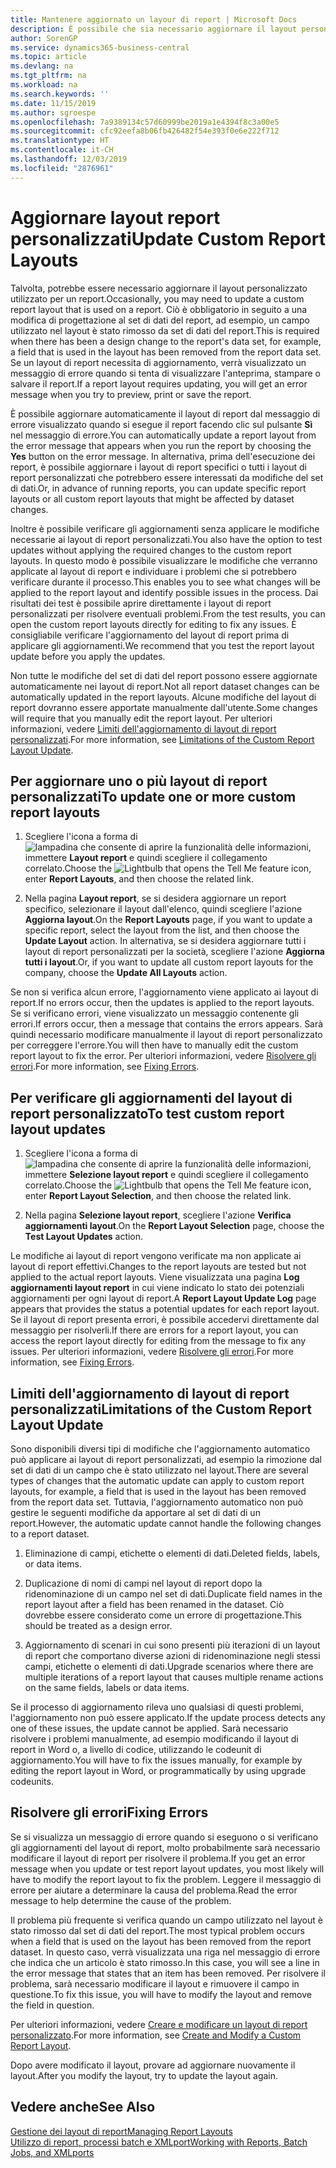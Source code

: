 ```yaml
---
title: Mantenere aggiornato un layour di report | Microsoft Docs
description: È possibile che sia necessario aggiornare il layout personalizzato utilizzato per un report. Ciò è obbligatorio in seguito a una modifica di progettazione al set di dati del report, ad esempio, un campo utilizzato nel layout è stato rimosso da set di dati del report.
author: SorenGP
ms.service: dynamics365-business-central
ms.topic: article
ms.devlang: na
ms.tgt_pltfrm: na
ms.workload: na
ms.search.keywords: ''
ms.date: 11/15/2019
ms.author: sgroespe
ms.openlocfilehash: 7a9389134c57d60999be2019a1e4394f8c3a00e5
ms.sourcegitcommit: cfc92eefa8b06fb426482f54e393f0e6e222f712
ms.translationtype: HT
ms.contentlocale: it-CH
ms.lasthandoff: 12/03/2019
ms.locfileid: "2876961"
---
```

# <a name="update-custom-report-layouts"></a><span data-ttu-id="f5e0d-104">Aggiornare layout report personalizzati</span><span class="sxs-lookup"><span data-stu-id="f5e0d-104">Update Custom Report Layouts</span></span>
<span data-ttu-id="f5e0d-105">Talvolta, potrebbe essere necessario aggiornare il layout personalizzato utilizzato per un report.</span><span class="sxs-lookup"><span data-stu-id="f5e0d-105">Occasionally, you may need to update a custom report layout that is used on a report.</span></span> <span data-ttu-id="f5e0d-106">Ciò è obbligatorio in seguito a una modifica di progettazione al set di dati del report, ad esempio, un campo utilizzato nel layout è stato rimosso da set di dati del report.</span><span class="sxs-lookup"><span data-stu-id="f5e0d-106">This is required when there has been a design change to the report's data set, for example, a field that is used in the layout has been removed from the report data set.</span></span> <span data-ttu-id="f5e0d-107">Se un layout di report necessita di aggiornamento, verrà visualizzato un messaggio di errore quando si tenta di visualizzare l'anteprima, stampare o salvare il report.</span><span class="sxs-lookup"><span data-stu-id="f5e0d-107">If a report layout requires updating, you will get an error message when you try to preview, print or save the report.</span></span>  

<span data-ttu-id="f5e0d-108">È possibile aggiornare automaticamente il layout di report dal messaggio di errore visualizzato quando si esegue il report facendo clic sul pulsante **Sì** nel messaggio di errore.</span><span class="sxs-lookup"><span data-stu-id="f5e0d-108">You can automatically update a report layout from the error message that appears when you run the report by choosing the **Yes** button on the error message.</span></span> <span data-ttu-id="f5e0d-109">In alternativa, prima dell'esecuzione dei report, è possibile aggiornare i layout di report specifici o tutti i layout di report personalizzati che potrebbero essere interessati da modifiche del set di dati.</span><span class="sxs-lookup"><span data-stu-id="f5e0d-109">Or, in advance of running reports, you can update specific report layouts or all custom report layouts that might be affected by dataset changes.</span></span>  

<span data-ttu-id="f5e0d-110">Inoltre è possibile verificare gli aggiornamenti senza applicare le modifiche necessarie ai layout di report personalizzati.</span><span class="sxs-lookup"><span data-stu-id="f5e0d-110">You also have the option to test updates without applying the required changes to the custom report layouts.</span></span> <span data-ttu-id="f5e0d-111">In questo modo è possibile visualizzare le modifiche che verranno applicate al layout di report e individuare i problemi che si potrebbero verificare durante il processo.</span><span class="sxs-lookup"><span data-stu-id="f5e0d-111">This enables you to see what changes will be applied to the report layout and identify possible issues in the process.</span></span> <span data-ttu-id="f5e0d-112">Dai risultati dei test è possibile aprire direttamente i layout di report personalizzati per risolvere eventuali problemi.</span><span class="sxs-lookup"><span data-stu-id="f5e0d-112">From the test results, you can open the custom report layouts directly for editing to fix any issues.</span></span> <span data-ttu-id="f5e0d-113">È consigliabile verificare l'aggiornamento del layout di report prima di applicare gli aggiornamenti.</span><span class="sxs-lookup"><span data-stu-id="f5e0d-113">We recommend that you test the report layout update before you apply the updates.</span></span>  

<span data-ttu-id="f5e0d-114">Non tutte le modifiche del set di dati del report possono essere aggiornate automaticamente nei layout di report.</span><span class="sxs-lookup"><span data-stu-id="f5e0d-114">Not all report dataset changes can be automatically updated in the report layouts.</span></span> <span data-ttu-id="f5e0d-115">Alcune modifiche del layout di report dovranno essere apportate manualmente dall'utente.</span><span class="sxs-lookup"><span data-stu-id="f5e0d-115">Some changes will require that you manually edit the report layout.</span></span> <span data-ttu-id="f5e0d-116">Per ulteriori informazioni, vedere [Limiti dell'aggiornamento di layout di report personalizzati](ui-update-report-layouts.md#UpdateLimitations).</span><span class="sxs-lookup"><span data-stu-id="f5e0d-116">For more information, see [Limitations of the Custom Report Layout Update](ui-update-report-layouts.md#UpdateLimitations).</span></span>  

## <a name="to-update-one-or-more-custom-report-layouts"></a><span data-ttu-id="f5e0d-117">Per aggiornare uno o più layout di report personalizzati</span><span class="sxs-lookup"><span data-stu-id="f5e0d-117">To update one or more custom report layouts</span></span>  

1.  <span data-ttu-id="f5e0d-118">Scegliere l'icona a forma di ![lampadina che consente di aprire la funzionalità delle informazioni](media/ui-search/search_small.png "Informazioni sull'operazione che si desidera eseguire"), immettere **Layout report** e quindi scegliere il collegamento correlato.</span><span class="sxs-lookup"><span data-stu-id="f5e0d-118">Choose the ![Lightbulb that opens the Tell Me feature](media/ui-search/search_small.png "Tell me what you want to do") icon, enter **Report Layouts**, and then choose the related link.</span></span>  

2.  <span data-ttu-id="f5e0d-119">Nella pagina **Layout report**, se si desidera aggiornare un report specifico, selezionare il layout dall'elenco, quindi scegliere l'azione **Aggiorna layout**.</span><span class="sxs-lookup"><span data-stu-id="f5e0d-119">On the **Report Layouts** page, if you want to update a specific report, select the layout from the list, and then choose the **Update Layout** action.</span></span> <span data-ttu-id="f5e0d-120">In alternativa, se si desidera aggiornare tutti i layout di report personalizzati per la società, scegliere l'azione **Aggiorna tutti i layout**.</span><span class="sxs-lookup"><span data-stu-id="f5e0d-120">Or, if you want to update all custom report layouts for the company, choose the **Update All Layouts** action.</span></span>  

<span data-ttu-id="f5e0d-121">Se non si verifica alcun errore, l'aggiornamento viene applicato ai layout di report.</span><span class="sxs-lookup"><span data-stu-id="f5e0d-121">If no errors occur, then the updates is applied to the report layouts.</span></span> <span data-ttu-id="f5e0d-122">Se si verificano errori, viene visualizzato un messaggio contenente gli errori.</span><span class="sxs-lookup"><span data-stu-id="f5e0d-122">If errors occur, then a message that contains the errors appears.</span></span> <span data-ttu-id="f5e0d-123">Sarà quindi necessario modificare manualmente il layout di report personalizzato per correggere l'errore.</span><span class="sxs-lookup"><span data-stu-id="f5e0d-123">You will then have to manually edit the custom report layout to fix the error.</span></span> <span data-ttu-id="f5e0d-124">Per ulteriori informazioni, vedere [Risolvere gli errori](ui-update-report-layouts.md#FixErrors).</span><span class="sxs-lookup"><span data-stu-id="f5e0d-124">For more information, see [Fixing Errors](ui-update-report-layouts.md#FixErrors).</span></span>  

## <a name="to-test-custom-report-layout-updates"></a><span data-ttu-id="f5e0d-125">Per verificare gli aggiornamenti del layout di report personalizzato</span><span class="sxs-lookup"><span data-stu-id="f5e0d-125">To test custom report layout updates</span></span>  

1.  <span data-ttu-id="f5e0d-126">Scegliere l'icona a forma di ![lampadina che consente di aprire la funzionalità delle informazioni](media/ui-search/search_small.png "Informazioni sull'operazione che si desidera eseguire"), immettere **Selezione layout report** e quindi scegliere il collegamento correlato.</span><span class="sxs-lookup"><span data-stu-id="f5e0d-126">Choose the ![Lightbulb that opens the Tell Me feature](media/ui-search/search_small.png "Tell me what you want to do") icon, enter **Report Layout Selection**, and then choose the related link.</span></span>  

2.  <span data-ttu-id="f5e0d-127">Nella pagina **Selezione layout report**, scegliere l'azione **Verifica aggiornamenti layout**.</span><span class="sxs-lookup"><span data-stu-id="f5e0d-127">On the **Report Layout Selection** page, choose the **Test Layout Updates** action.</span></span>  

 <span data-ttu-id="f5e0d-128">Le modifiche ai layout di report vengono verificate ma non applicate ai layout di report effettivi.</span><span class="sxs-lookup"><span data-stu-id="f5e0d-128">Changes to the report layouts are tested but not applied to the actual report layouts.</span></span> <span data-ttu-id="f5e0d-129">Viene visualizzata una pagina **Log aggiornamenti layout report** in cui viene indicato lo stato dei potenziali aggiornamenti per ogni layout di report.</span><span class="sxs-lookup"><span data-stu-id="f5e0d-129">A **Report Layout Update Log** page appears that provides the status a potential updates for each report layout.</span></span> <span data-ttu-id="f5e0d-130">Se il layout di report presenta errori, è possibile accedervi direttamente dal messaggio per risolverli.</span><span class="sxs-lookup"><span data-stu-id="f5e0d-130">If there are errors for a report layout, you can access the report layout directly for editing from the message to fix any issues.</span></span> <span data-ttu-id="f5e0d-131">Per ulteriori informazioni, vedere [Risolvere gli errori](ui-update-report-layouts.md#FixErrors).</span><span class="sxs-lookup"><span data-stu-id="f5e0d-131">For more information, see [Fixing Errors](ui-update-report-layouts.md#FixErrors).</span></span>  

##  <a name="UpdateLimitations"></a> <span data-ttu-id="f5e0d-132">Limiti dell'aggiornamento di layout di report personalizzati</span><span class="sxs-lookup"><span data-stu-id="f5e0d-132">Limitations of the Custom Report Layout Update</span></span>  
 <span data-ttu-id="f5e0d-133">Sono disponibili diversi tipi di modifiche che l'aggiornamento automatico può applicare ai layout di report personalizzati, ad esempio la rimozione dal set di dati di un campo che è stato utilizzato nel layout.</span><span class="sxs-lookup"><span data-stu-id="f5e0d-133">There are several types of changes that the automatic update can apply to custom report layouts, for example, a field that is used in the layout has been removed from the report data set.</span></span> <span data-ttu-id="f5e0d-134">Tuttavia, l'aggiornamento automatico non può gestire le seguenti modifiche da apportare al set di dati di un report.</span><span class="sxs-lookup"><span data-stu-id="f5e0d-134">However, the automatic update cannot handle the following changes to a report dataset.</span></span>  

1.  <span data-ttu-id="f5e0d-135">Eliminazione di campi, etichette o elementi di dati.</span><span class="sxs-lookup"><span data-stu-id="f5e0d-135">Deleted fields, labels, or data items.</span></span>  

2.  <span data-ttu-id="f5e0d-136">Duplicazione di nomi di campi nel layout di report dopo la ridenominazione di un campo nel set di dati.</span><span class="sxs-lookup"><span data-stu-id="f5e0d-136">Duplicate field names in the report layout after a field has been renamed in the dataset.</span></span> <span data-ttu-id="f5e0d-137">Ciò dovrebbe essere considerato come un errore di progettazione.</span><span class="sxs-lookup"><span data-stu-id="f5e0d-137">This should be treated as a design error.</span></span>  

3.  <span data-ttu-id="f5e0d-138">Aggiornamento di scenari in cui sono presenti più iterazioni di un layout di report che comportano diverse azioni di ridenominazione negli stessi campi, etichette o elementi di dati.</span><span class="sxs-lookup"><span data-stu-id="f5e0d-138">Upgrade scenarios where there are multiple iterations of a report layout that causes multiple rename actions on the same fields, labels or data items.</span></span>  

 <span data-ttu-id="f5e0d-139">Se il processo di aggiornamento rileva uno qualsiasi di questi problemi, l'aggiornamento non può essere applicato.</span><span class="sxs-lookup"><span data-stu-id="f5e0d-139">If the update process detects any one of these issues, the update cannot be applied.</span></span> <span data-ttu-id="f5e0d-140">Sarà necessario risolvere i problemi manualmente, ad esempio modificando il layout di report in Word o, a livello di codice, utilizzando le codeunit di aggiornamento.</span><span class="sxs-lookup"><span data-stu-id="f5e0d-140">You will have to fix the issues manually, for example by editing the report layout in Word, or programmatically by using upgrade codeunits.</span></span>  

##  <a name="FixErrors"></a> <span data-ttu-id="f5e0d-141">Risolvere gli errori</span><span class="sxs-lookup"><span data-stu-id="f5e0d-141">Fixing Errors</span></span>  
 <span data-ttu-id="f5e0d-142">Se si visualizza un messaggio di errore quando si eseguono o si verificano gli aggiornamenti del layout di report, molto probabilmente sarà necessario modificare il layout di report per risolvere il problema.</span><span class="sxs-lookup"><span data-stu-id="f5e0d-142">If you get an error message when you update or test report layout updates, you most likely will have to modify the report layout to fix the problem.</span></span> <span data-ttu-id="f5e0d-143">Leggere il messaggio di errore per aiutare a determinare la causa del problema.</span><span class="sxs-lookup"><span data-stu-id="f5e0d-143">Read the error message to help determine the cause of the problem.</span></span>  

 <span data-ttu-id="f5e0d-144">Il problema più frequente si verifica quando un campo utilizzato nel layout è stato rimosso dal set di dati del report.</span><span class="sxs-lookup"><span data-stu-id="f5e0d-144">The most typical problem occurs when a field that is used on the layout has been removed from the report dataset.</span></span> <span data-ttu-id="f5e0d-145">In questo caso, verrà visualizzata una riga nel messaggio di errore che indica che un articolo è stato rimosso.</span><span class="sxs-lookup"><span data-stu-id="f5e0d-145">In this case, you will see a line in the error message that states that an item has been removed.</span></span> <span data-ttu-id="f5e0d-146">Per risolvere il problema, sarà necessario modificare il layout e rimuovere il campo in questione.</span><span class="sxs-lookup"><span data-stu-id="f5e0d-146">To fix this issue, you will have to modify the layout and remove the field in question.</span></span>  

 <span data-ttu-id="f5e0d-147">Per ulteriori informazioni, vedere [Creare e modificare un layout di report personalizzato](ui-how-create-custom-report-layout.md#ModifyCustomLayout).</span><span class="sxs-lookup"><span data-stu-id="f5e0d-147">For more information, see [Create and Modify a Custom Report Layout](ui-how-create-custom-report-layout.md#ModifyCustomLayout).</span></span>  

 <span data-ttu-id="f5e0d-148">Dopo avere modificato il layout, provare ad aggiornare nuovamente il layout.</span><span class="sxs-lookup"><span data-stu-id="f5e0d-148">After you modify the layout, try to update the layout again.</span></span>  

## <a name="see-also"></a><span data-ttu-id="f5e0d-149">Vedere anche</span><span class="sxs-lookup"><span data-stu-id="f5e0d-149">See Also</span></span>  
 [<span data-ttu-id="f5e0d-150">Gestione dei layout di report</span><span class="sxs-lookup"><span data-stu-id="f5e0d-150">Managing Report Layouts</span></span>](ui-manage-report-layouts.md)  
 [<span data-ttu-id="f5e0d-151">Utilizzo di report, processi batch e XMLport</span><span class="sxs-lookup"><span data-stu-id="f5e0d-151">Working with Reports, Batch Jobs, and XMLports</span></span>](ui-work-report.md)  
